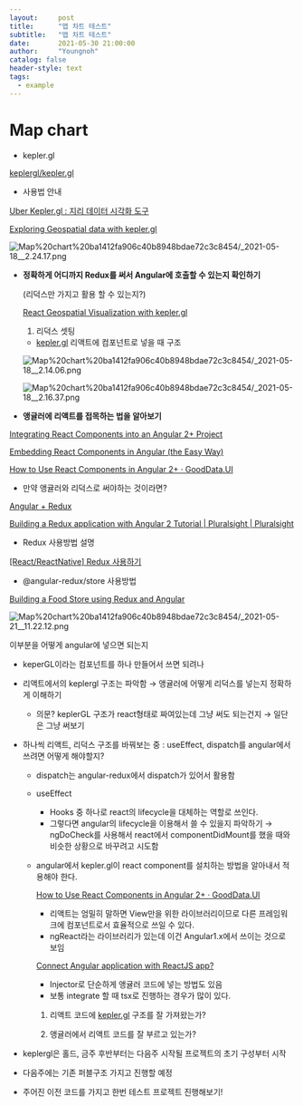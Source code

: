 ```yaml
---
layout:     post
title:      "맵 차트 테스트"
subtitle:   "맵 차트 테스트"
date:       2021-05-30 21:00:00
author:     "Youngnoh"
catalog: false
header-style: text
tags:
  - example
---
```


# Map chart

- kepler.gl

[keplergl/kepler.gl](https://github.com/keplergl/kepler.gl)

- 사용법 안내

[Uber Kepler.gl : 지리 데이터 시각화 도구](https://zzsza.github.io/data/2019/04/01/uber-keplergl/)

[Exploring Geospatial data with kepler.gl](https://medium.com/vis-gl/exploring-geospatial-data-with-kepler-gl-cf655839628f)

![Map%20chart%20ba1412fa906c40b8948bdae72c3c8454/_2021-05-18__2.24.17.png](Map%20chart%20ba1412fa906c40b8948bdae72c3c8454/_2021-05-18__2.24.17.png)

- **정확하게 어디까지 Redux를 써서 Angular에 호출할 수 있는지 확인하기**

    (리덕스만 가지고 활용 할 수 있는지?)

    [React Geospatial Visualization with kepler.gl](https://youtu.be/BEZjt08Myxs)

    1. 리덕스 셋팅
    - [kepler.gl](http://kepler.gl) 리액트에 컴포넌트로 넣을 때 구조

    ![Map%20chart%20ba1412fa906c40b8948bdae72c3c8454/_2021-05-18__2.14.06.png](Map%20chart%20ba1412fa906c40b8948bdae72c3c8454/_2021-05-18__2.14.06.png)

    ![Map%20chart%20ba1412fa906c40b8948bdae72c3c8454/_2021-05-18__2.16.37.png](Map%20chart%20ba1412fa906c40b8948bdae72c3c8454/_2021-05-18__2.16.37.png)

- **앵귤러에 리액트를 접목하는 법을 알아보기**

[Integrating React Components into an Angular 2+ Project](https://blog.harveydelaney.com/integrating-react-components-into-an-angular-2-project/)

[Embedding React Components in Angular (the Easy Way)](https://codebyz.com/embedding-react-components-in-angular-the-easy-way/#prettyPhoto)

[How to Use React Components in Angular 2+ · GoodData.UI](https://sdk.gooddata.com/gooddata-ui/docs/4.1.1/ht_use_react_component_in_angular_2.x.html)

- 만약 앵귤러와 리덕스로 써야하는 것이라면?

[Angular + Redux](https://olaf.kr/2018/07/08/angular-redux/)

[Building a Redux application with Angular 2 Tutorial | Pluralsight | Pluralsight](https://www.pluralsight.com/guides/building-a-redux-application-with-angular-2-part-1)

- Redux 사용방법 설명

[[React/ReactNative] Redux 사용하기](https://133hyun.tistory.com/59)

- @angular-redux/store 사용방법

[Building a Food Store using Redux and Angular](https://www.telerik.com/blogs/building-a-food-store-using-redux-and-angular)

![Map%20chart%20ba1412fa906c40b8948bdae72c3c8454/_2021-05-21__11.22.12.png](Map%20chart%20ba1412fa906c40b8948bdae72c3c8454/_2021-05-21__11.22.12.png)

이부분을 어떻게 angular에 넣으면 되는지

- keperGL이라는 컴포넌트를 하나 만들어서 쓰면 되려나
- 리액트에서의 keplergl 구조는 파악함 → 앵귤러에 어떻게 리덕스를 넣는지 정확하게 이해하기
    - 의문? keplerGL 구조가 react형태로 짜여있는데 그냥 써도 되는건지 → 일단은 그냥 써보기
- 하나씩 리액트, 리덕스 구조를 바꿔보는 중 : useEffect, dispatch를 angular에서 쓰려면 어떻게 해야할지?
    - dispatch는 angular-redux에서 dispatch가 있어서 활용함
    - useEffect
        - Hooks 중 하나로 react의 lifecycle을 대체하는 역할로 쓰인다.
        - 그렇다면 angular의 lifecycle을 이용해서 쓸 수 있을지 파악하기 → ngDoCheck를 사용해서 react에서 componentDidMount를 했을 때와 비슷한 상황으로 바꾸려고 시도함
    - angular에서 kepler.gl이 react component를 설치하는 방법을 알아내서 적용해야 한다.

        [How to Use React Components in Angular 2+ · GoodData.UI](https://sdk.gooddata.com/gooddata-ui/docs/4.1.1/ht_use_react_component_in_angular_2.x.html)

        - 리액트는 엄밀히 말하면 View만을 위한 라이브러리이므로 다른 프레임워크에 컴포넌트로서 효율적으로 쓰일 수 있다.
        - ngReact라는 라이브러리가 있는데 이건 Angular1.x에서 쓰이는 것으로 보임

        [Connect Angular application with ReactJS app?](https://stackoverflow.com/questions/54408694/connect-angular-application-with-reactjs-app/54408718#54408718)

        - Injector로 단순하게 앵귤러 코드에 넣는 방법도 있음
        - 보통 integrate 할 때 tsx로 진행하는 경우가 많이 있다.

        1. 리액트 코드에 [kepler.gl](http://kepler.gl) 구조를 잘 가져왔는가?

        2. 앵귤러에서 리액트 코드를 잘 부르고 있는가?

- keplergl은 홀드, 금주 후반부터는 다음주 시작될 프로젝트의 초기 구성부터 시작
- 다음주에는 기존 퍼블구조 가지고 진행할 예정
- 주어진 이전 코드를 가지고 한번 테스트 프로젝트 진행해보기!
